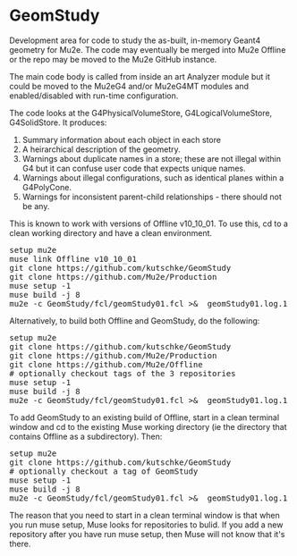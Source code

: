# GeomStudy
Development area for code to study the as-built, in-memory Geant4 geometry for Mu2e.  The code may eventually be merged into Mu2e Offline or the repo may be moved to the Mu2e GitHub instance.

The main code body is called from inside an art Analyzer module but it could be moved to the Mu2eG4 and/or Mu2eG4MT modules and enabled/disabled with run-time configuration.

The code looks at the G4PhysicalVolumeStore, G4LogicalVolumeStore, G4SolidStore.  It produces:
1. Summary information about each object in each store
2. A heirarchical description of the geometry.
3. Warnings about duplicate names in a store; these are not illegal within G4 but it can confuse user code that expects unique names.
4. Warnings about illegal configurations, such as identical planes within a G4PolyCone.
5. Warnings for inconsistent parent-child relationships - there should not be any.

This is known to work with versions of Offline v10_10_01.  To use this, cd to a clean working directory and have a clean environment.

<pre>
setup mu2e
muse link Offline v10_10_01
git clone https://github.com/kutschke/GeomStudy
git clone https://github.com/Mu2e/Production
muse setup -1
muse build -j 8
mu2e -c GeomStudy/fcl/geomStudy01.fcl >&  geomStudy01.log.1
</pre>

Alternatively, to build both Offline and GeomStudy, do the following:
<pre>
setup mu2e
git clone https://github.com/kutschke/GeomStudy
git clone https://github.com/Mu2e/Production
git clone https://github.com/Mu2e/Offline
# optionally checkout tags of the 3 repositories
muse setup -1
muse build -j 8
mu2e -c GeomStudy/fcl/geomStudy01.fcl >&  geomStudy01.log.1
</pre>

To add GeomStudy to an existing build of Offline, start in a clean terminal window
and cd to the existing Muse working directory (ie the directory that contains
Offline as a subdirectory).  Then:

<pre>
setup mu2e
git clone https://github.com/kutschke/GeomStudy
# optionally checkout a tag of GeomStudy
muse setup -1
muse build -j 8
mu2e -c GeomStudy/fcl/geomStudy01.fcl >&  geomStudy01.log.1
</pre>
The reason that you need to start in a clean terminal window
is that when you run muse setup, Muse looks for repositories
to bulid. If you add a new repository after you have run muse setup,
then Muse will not know that it's there.
